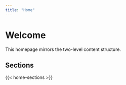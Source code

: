 ```yaml
---
title: "Home"
---
```

# Welcome

This homepage mirrors the two-level content structure.

## Sections
{{< home-sections >}}
